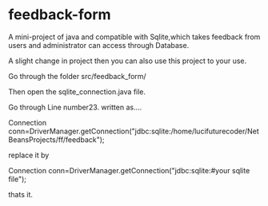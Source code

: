 # feedback-form
A mini-project of java and compatible with Sqlite,which takes feedback from users and administrator can access through Database.


A slight change in project then you can also use this project to your use.

Go through the folder src/feedback_form/ 

Then open the sqlite_connection.java file.

Go through Line number23. written as....

Connection conn=DriverManager.getConnection("jdbc:sqlite:/home/lucifuturecoder/NetBeansProjects/ff/feedback");

replace it by 

Connection conn=DriverManager.getConnection("jdbc:sqlite:#your sqlite file");

thats it.
